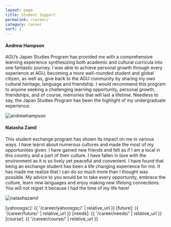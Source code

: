 ```yaml
---
layout: page
title: Student Support
permalink: /career/
category: career
sort: 1
---
```


#### Andrew Hampson

AGU’s Japan Studies Program has provided me with a comprehensive learning experience synthesizing both academic and cultural curricula into one fantastic journey. I was able to achieve personal growth through every experience at AGU, becoming a more well-rounded student and global citizen, as well as, give back to the AGU community by sharing my own cultural heritage, language and friendship. I would recommend this program to anyone seeking a challenging learning opportunity, personal growth, friendships, and of course, memories that will last a lifetime. Needless to say, the Japan Studies Program has been the highlight of my undergraduate experience.

![andrewhampson](https://user-images.githubusercontent.com/416977/41880583-cbd73578-7919-11e8-8540-0278fe0ff2a2.jpg)


#### Natasha Zamil

This student exchange program has shown its impact on me in various ways. I have learnt about numerous cultures and made the most of my opportunities given. I have gained new friends and felt as if I am a local in this country and a part of their culture. I have fallen in love with the environment as it is so lively yet peaceful and convenient. I have found that being an exchange student has been a life changing experience for me. It has made me realize that I can do so much more than I thought was possible. My advice to you would be to take every opportunity, embrace the culture, learn new languages and enjoy making new lifelong connections. You will not regret it because I had the time of my life here!

![natashazamil](https://user-images.githubusercontent.com/416977/41880584-cbfcc932-7919-11e8-82c5-dd12d5498af7.jpg)


<!--
{:.list-links}
*   [対談「アジアの最前線から」][yahooxgsc]
*   [5 年後、10 年後の未来を想像してみよう][future]
*   [今後、必要とされる人材とは][needs]
*   [想定される卒業後の進路][course]
-->

[yahooxgsc]: {{ '/career/yahooxgsc/' | relative_url }}
[future]: {{ '/career/future/' | relative_url }}
[needs]: {{ '/career/needs/' | relative_url }}
[course]: {{ '/career/course/' | relative_url }}
